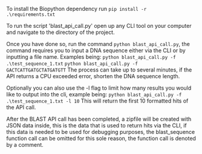 To install the Biopython dependency run `pip install -r .\requirements.txt`

To run the script 'blast_api_call.py' open up any CLI tool on your computer and navigate to the directory of the project.

Once you have done so, run the command `python blast_api_call.py`, the command requires you to input a DNA
sequence either via the CLI or by inputting a file name. Examples being:
`python blast_api_call.py -f .\test_sequence_1.txt`
`python blast_api_call.py -f GACTCATTGATGCTATGATGTT`
The process can take up to several minutes, if the API returns a CPU exceeded error, shorten
the DNA sequence length.

Optionally you can also use the -l flag to limit how many results you would like to output into the cli,
example being:
`python blast_api_call.py -f .\test_sequence_1.txt -l 10`
This will return the first 10 formatted hits of the API call.

After the BLAST API call has been completed, a zipfile will be created with JSON data inside,
this is the data that is used to return hits via the CLI, if this data is needed to be used for debugging
purposes, the blast_sequence function call can be omitted for this sole reason, the function call
is denoted by a comment.
